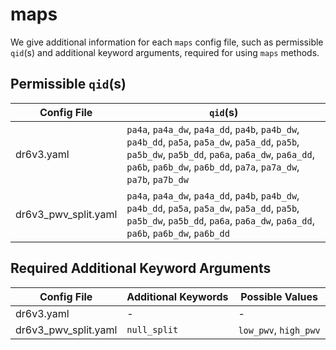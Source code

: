 # maps
We give additional information for each `maps` config file, such as permissible `qid`(s) and additional keyword arguments, required for using `maps` methods.

## Permissible `qid`(s)
| Config File | `qid`(s) |
| ----------- | -------- |
| dr6v3.yaml| `pa4a`, `pa4a_dw`, `pa4a_dd`, `pa4b`, `pa4b_dw`, `pa4b_dd`, `pa5a`, `pa5a_dw`, `pa5a_dd`, `pa5b`, `pa5b_dw`, `pa5b_dd`, `pa6a`, `pa6a_dw`, `pa6a_dd`, `pa6b`, `pa6b_dw`, `pa6b_dd`, `pa7a`, `pa7a_dw`, `pa7b`, `pa7b_dw` |
| dr6v3_pwv_split.yaml | `pa4a`, `pa4a_dw`, `pa4a_dd`, `pa4b`, `pa4b_dw`, `pa4b_dd`, `pa5a`, `pa5a_dw`, `pa5a_dd`, `pa5b`, `pa5b_dw`, `pa5b_dd`, `pa6a`, `pa6a_dw`, `pa6a_dd`, `pa6b`, `pa6b_dw`, `pa6b_dd` |

## Required Additional Keyword Arguments
| Config File | Additional Keywords | Possible Values |
| ----------- | ------------------- | --------------- |
| dr6v3.yaml| - | - |
| dr6v3_pwv_split.yaml | `null_split` | `low_pwv`, `high_pwv` |

